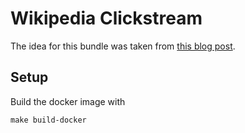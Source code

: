 # Wikipedia Clickstream

The idea for this bundle was taken from
[this blog post](https://blog.wikimedia.org/2018/01/16/wikipedia-rabbit-hole-clickstream/).

## Setup

Build the docker image with
```
make build-docker
```
